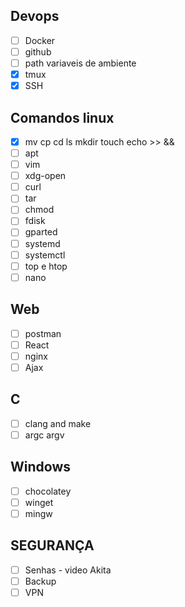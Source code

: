 ## Devops
- [ ]  Docker
- [ ]  github
- [ ]  path variaveis de ambiente
- [x]  tmux
- [x]  SSH

## Comandos linux
- [x]  mv cp cd ls mkdir touch echo >> &&
- [ ]  apt
- [ ]  vim
- [ ]  xdg-open
- [ ]  curl
- [ ]  tar
- [ ]  chmod
- [ ]  fdisk
- [ ]  gparted
- [ ]  systemd
- [ ]  systemctl
- [ ]  top e htop
- [ ]  nano

## Web
- [ ]  postman
- [ ]  React
- [ ]  nginx
- [ ]  Ajax

## C
- [ ] clang and make
- [ ] argc argv

## Windows
- [ ]  chocolatey
- [ ]  winget
- [ ]  mingw

## SEGURANÇA
- [ ]  Senhas - video Akita
- [ ]  Backup
- [ ]  VPN
